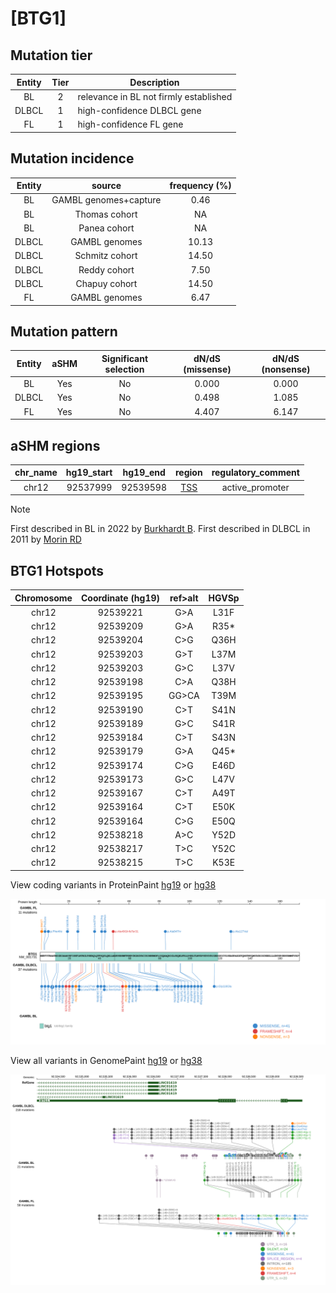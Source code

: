 # [BTG1]

## Mutation tier

|Entity|Tier|Description                           |
|:------:|:----:|--------------------------------------|
|BL    |2   |relevance in BL not firmly established|
|DLBCL |1   |high-confidence DLBCL gene            |
|FL    |1   |high-confidence FL gene               |
## Mutation incidence

|Entity|source               |frequency (%)|
|:------:|:---------------------:|:-------------:|
|BL    |GAMBL genomes+capture| 0.46        |
|BL    |Thomas cohort        |   NA        |
|BL    |Panea cohort         |   NA        |
|DLBCL |GAMBL genomes        |10.13        |
|DLBCL |Schmitz cohort       |14.50        |
|DLBCL |Reddy cohort         | 7.50        |
|DLBCL |Chapuy cohort        |14.50        |
|FL    |GAMBL genomes        | 6.47        |

## Mutation pattern

|Entity|aSHM|Significant selection|dN/dS (missense)|dN/dS (nonsense)|
|:------:|:----:|:---------------------:|:----------------:|:----------------:|
|BL    |Yes |No                   |0.000           |0.000           |
|DLBCL |Yes |No                   |0.498           |1.085           |
|FL    |Yes |No                   |4.407           |6.147           |

## aSHM regions

|chr_name|hg19_start|hg19_end|region                                                                                    |regulatory_comment|
|:--------:|:----------:|:--------:|:------------------------------------------------------------------------------------------:|:------------------:|
|chr12   |92537999  |92539598|[TSS](https://genome.ucsc.edu/s/rdmorin/GAMBL%20hg19?position=chr12%3A92537999%2D92539598)|active_promoter   |

> [!NOTE]
> First described in BL in 2022 by [Burkhardt B](https://pubmed.ncbi.nlm.nih.gov/35794096). First described in DLBCL in 2011 by [Morin RD](https://pubmed.ncbi.nlm.nih.gov/21796119)


 ## BTG1 Hotspots

| Chromosome |Coordinate (hg19) | ref>alt | HGVSp | 
 | :---:| :---: | :--: | :---: |
| chr12 | 92539221 | G>A | L31F |
| chr12 | 92539209 | G>A | R35* |
| chr12 | 92539204 | C>G | Q36H |
| chr12 | 92539203 | G>T | L37M |
| chr12 | 92539203 | G>C | L37V |
| chr12 | 92539198 | C>A | Q38H |
| chr12 | 92539195 | GG>CA | T39M |
| chr12 | 92539190 | C>T | S41N |
| chr12 | 92539189 | G>C | S41R |
| chr12 | 92539184 | C>T | S43N |
| chr12 | 92539179 | G>A | Q45* |
| chr12 | 92539174 | C>G | E46D |
| chr12 | 92539173 | G>C | L47V |
| chr12 | 92539167 | C>T | A49T |
| chr12 | 92539164 | C>T | E50K |
| chr12 | 92539164 | C>G | E50Q |
| chr12 | 92538218 | A>C | Y52D |
| chr12 | 92538217 | T>C | Y52C |
| chr12 | 92538215 | T>C | K53E |

View coding variants in ProteinPaint [hg19](https://www.bcgsc.ca/downloads/morinlab/GAMBL/test/genes/BTG1_protein.html)  or [hg38](https://www.bcgsc.ca/downloads/morinlab/GAMBL/test/genes/BTG1_protein_hg38.html)

![image](images/proteinpaint/BTG1_NM_001731.svg)

View all variants in GenomePaint [hg19](https://www.bcgsc.ca/downloads/morinlab/GAMBL/test/genes/BTG1.html)  or [hg38](https://www.bcgsc.ca/downloads/morinlab/GAMBL/test/genes/BTG1_hg38.html)

![image](images/proteinpaint/BTG1.svg)
